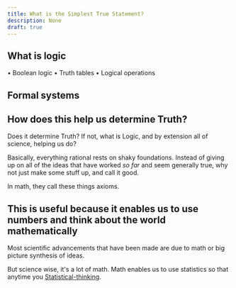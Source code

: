```yaml
---
title: What is the Simplest True Statement?
description: None
draft: true
---
```


## What is logic
• Boolean logic
• Truth tables
• Logical operations

## Formal systems

## How does this help us determine Truth?
Does it determine Truth? If not, what is Logic, and by extension all of science, helping us do?

Basically, everything rational rests on shaky foundations. Instead of giving up on all of the ideas that have worked *so far* and seem generally true, why not just make some stuff up, and call it good.

In math, they call these things axioms.

## This is useful because it enables us to use numbers and think about the world mathematically
Most scientific advancements that have been made are due to math or big picture synthesis of ideas.

But science wise, it's a lot of math. Math enables us to use statistics so that anytime you [Statistical-thinking](Statistical-thinking.md).